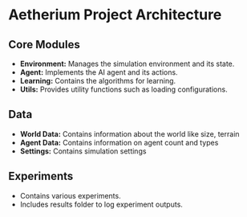 # Aetherium Project Architecture

## Core Modules
*   **Environment:** Manages the simulation environment and its state.
*   **Agent:** Implements the AI agent and its actions.
*   **Learning:** Contains the algorithms for learning.
*   **Utils:** Provides utility functions such as loading configurations.

## Data
*   **World Data:** Contains information about the world like size, terrain
*   **Agent Data:** Contains information on agent count and types
*   **Settings:** Contains simulation settings

## Experiments
*   Contains various experiments.
*   Includes results folder to log experiment outputs.
